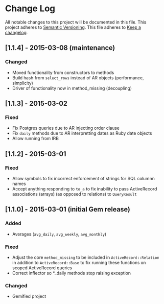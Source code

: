 # Change Log
All notable changes to this project will be documented in this file.
This project adheres to [Semantic Versioning](http://semver.org/).
This file adheres to [Keep a changelog](http://keepachangelog.com/).

## [1.1.4] - 2015-03-08 (maintenance)
### Changed
- Moved functionality from constructors to methods
- Build hash from `select_rows` instead of AR objects (performance, simplicity)
- Driver of functionality now in method_missing (decoupling)

## [1.1.3] - 2015-03-02
### Fixed
- Fix Postgres queries due to AR injecting order clause
- Fix `daily` methods due to AR interpretting dates as Ruby date objects
- Allow running from IRB

## [1.1.2] - 2015-03-01
### Fixed
- Allow symbols to fix incorrect enforcement of strings for SQL columnn names
- Accept anything responding to `to_a` to fix inability to pass ActiveRecord associations (arrays) (as opposed to relations) to `QueryResult`

## [1.1.0] - 2015-03-01 (initial Gem release)
### Added
- Averages (`avg_daily`, `avg_weekly`, `avg_monthly`)

### Fixed
- Adjust the core `method_missing` to be included in `ActiveRecord::Relation` in addition to `ActiveRecord::Base` to fix running these functions on scoped ActiveRecord queries
- Correct inflector so *_daily methods stop raising exception

### Changed
- Gemified project
